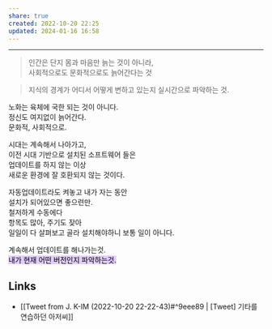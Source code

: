 ```yaml
---
share: true
created: 2022-10-20 22:25
updated: 2024-01-16 16:58
---
```


---

> 인간은 단지 몸과 마음만 늙는 것이 아니라,  
> 사회적으로도 문화적으로도 늙어간다는 것
   
> 지식의 경계가 어디서 어떻게 변하고 있는지 실시간으로 파악하는 것.


노화는 육체에 국한 되는 것이 아니다.  
정신도 여지없이 늙어간다.  
문화적, 사회적으로.

시대는 계속해서 나아가고,  
이전 시대 기반으로 설치된 소프트웨어 들은  
업데이트를 하지 않는 이상  
새로운 환경에 잘 호환되지 않는 것이다.

자동업데이트라도 켜놓고 내가 자는 동안  
설치가 되어있으면 좋으련만.  
철저하게 수동에다  
항목도 많아, 주기도 잦아  
일일이 다 살펴보고 골라 설치해야하니 보통 일이 아니다.

계속해서 업데이트를 해나가는것.  
<mark style="background: #D2B3FFA6;">내가 현재 어떤 버전인지 파악하는것.</mark>


## Links
- [[Tweet from J. K-IM (2022-10-20 22-22-43)#^9eee89 | [Tweet] 기타를 연습하던 아저씨]]